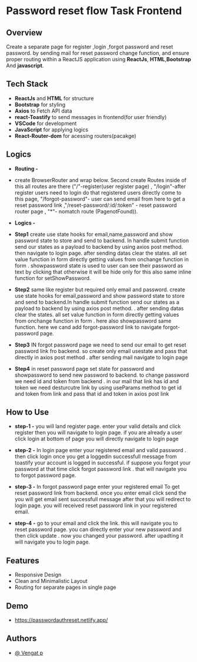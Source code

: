 # Password reset flow Task Frontend

## Overview

Create a separate page for register ,login ,forgot password and reset password. by sending mail for reset password change function, and ensure proper routing within a ReactJS application using **ReactJs**, **HTML**,**Bootstrap** And **javascript**.

## Tech Stack

- **ReactJs** and **HTML** for structure
- **Bootstrap** for styling
- **Axios** to Fetch API data
- **react-Toastify** to send messages in frontend(for user friendly)
- **VSCode** for development
- **JavaScript** for applying logics
- **React-Router-dom** for acessing routers(pacakge)

## Logics

- **Routing -**

- create BrowserRouter and wrap below. Second create Routes inside of this all routes are there ("/"-register(user register page) , "/login"-after register users need to login do that registered users directly come to this page, "/forgot-password"- user can send email from here to get a reset password link ,"/reset-password/:id/:token" - reset password router page , "\*"- nomatch route (PagenotFound)).

- **Logics -**
- **Step1** create use state hooks for email,name,password and show password state to store and send to backend.
  In handle submit function send our states as a payload to backend by using axios post method. then navigate to login page. after sending datas clear the states. all set value function in form directly getting values from onchange function in form . showpassword state is used to user can see their password as text by clicking that otherwise it will be hide only for this also same inline function for setShowPassword.

- **Step2** same like register but required only email and password. create use state hooks for email,password and show password state to store and send to backend.In handle submit function send our states as a payload to backend by using axios post method. . after sending datas clear the states. all set value function in form directly getting values from onchange function in form . here also showpassword same function. here we cand add forgot-password link to navigate forgot-password page.

- **Step3** IN forgot password page we need to send our email to get reset password link fro backend. so create only email usestate and pass that directly in axios post method . after sending mail navigate to login page

- **Step4** in reset password page set state for password and showpassword to send new password to backend. to change password we need id and token from backend . in our mail that link has id and token we need desturcutre link by using useParams method to get id and token from link and pass that id and token in axios post link

## How to Use

- **step-1 -** you will land register page. enter your valid details and click register then you will navigate to login page. if you are already a user click login at bottom of page you will directly navigate to login page

- **step-2 -** In login page enter your registered email and valid password . then click login once you get a loggedin successfull message from toastify your account is logged in successful. if suppose you forgot your password at that time click forgot password link . that will navigate you to forgot password page.

- **step-3 -** In forgot password page enter your registered email To get reset password link from backend. once you enter email click send the you will get email sent successfull message after that you will redirect to login page. you will received reset password link in your registered email.

- **step-4 -** go to your email and click the link. this will navigate you to reset password page. you can directly enter your new password and then click update . now you changed your password. after upadting it will navigate you to login page.

## Features

- Responsive Design
- Clean and Minimalistic Layout
- Routing for separate pages in single page

## Demo

- https://passwordauthreset.netlify.app/

## Authors

- [@ Vengat p](https://github.com/Vengat-P)

